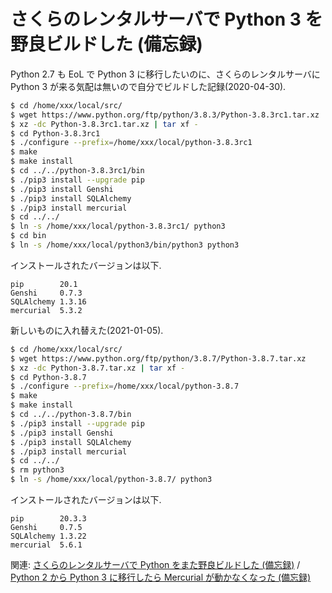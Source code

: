 # さくらのレンタルサーバで Python 3 を野良ビルドした (備忘録)

Python 2.7 も EoL で Python 3 に移行したいのに、さくらのレンタルサーバに Python 3 が来る気配は無いので自分でビルドした記録(2020-04-30).

```sh
$ cd /home/xxx/local/src/
$ wget https://www.python.org/ftp/python/3.8.3/Python-3.8.3rc1.tar.xz
$ xz -dc Python-3.8.3rc1.tar.xz | tar xf -
$ cd Python-3.8.3rc1
$ ./configure --prefix=/home/xxx/local/python-3.8.3rc1
$ make
$ make install
$ cd ../../python-3.8.3rc1/bin
$ ./pip3 install --upgrade pip
$ ./pip3 install Genshi
$ ./pip3 install SQLAlchemy
$ ./pip3 install mercurial
$ cd ../../
$ ln -s /home/xxx/local/python-3.8.3rc1/ python3
$ cd bin
$ ln -s /home/xxx/local/python3/bin/python3 python3
```

インストールされたバージョンは以下.

```
pip        20.1
Genshi     0.7.3
SQLAlchemy 1.3.16
mercurial  5.3.2
```

新しいものに入れ替えた(2021-01-05).

```sh
$ cd /home/xxx/local/src/
$ wget https://www.python.org/ftp/python/3.8.7/Python-3.8.7.tar.xz
$ xz -dc Python-3.8.7.tar.xz | tar xf -
$ cd Python-3.8.7
$ ./configure --prefix=/home/xxx/local/python-3.8.7
$ make
$ make install
$ cd ../../python-3.8.7/bin
$ ./pip3 install --upgrade pip
$ ./pip3 install Genshi
$ ./pip3 install SQLAlchemy
$ ./pip3 install mercurial
$ cd ../../
$ rm python3
$ ln -s /home/xxx/local/python-3.8.7/ python3
```

インストールされたバージョンは以下.

```
pip        20.3.3
Genshi     0.7.5
SQLAlchemy 1.3.22
mercurial  5.6.1
```

関連: [さくらのレンタルサーバで Python をまた野良ビルドした (備忘録)](https://qiita.com/c-yan/items/26aee5cbcba99eced7d3) / [Python 2 から Python 3 に移行したら Mercurial が動かなくなった (備忘録)](https://qiita.com/c-yan/items/b4447233d812868d4ade)
